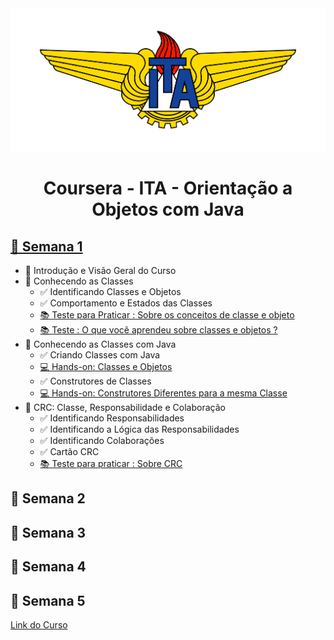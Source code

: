 <div align="center">
  <img src="./Assets/logo.gif"> 
</div>

<h1 align="center">Coursera - ITA - Orientação a Objetos com Java </h1>

<a href="https://github.com/brunoemferreira/ita-orientacao-a-objetos-com-java/blob/main/Semana1/Semana1.md" ><h2>📅 Semana 1</h2></a>

* 📘 Introdução e Visão Geral do Curso
* 📘 Conhecendo as Classes
  * ✅ Identificando Classes e Objetos
  * ✅ Comportamento e Estados das Classes
  * <a href="https://github.com/brunoemferreira/ita-orientacao-a-objetos-com-java/blob/main/Semana1/TestesParaPraticar.md" >📚 Teste para Praticar : Sobre os conceitos de classe e objeto</a>
  * <a href="https://github.com/brunoemferreira/ita-orientacao-a-objetos-com-java/blob/main/Semana1/Testes.md" >📚 Teste : O que você aprendeu sobre classes e objetos ?</a>
* 📘 Conhecendo as Classes com Java
  * ✅ Criando Classes com Java
  * <a href="https://github.com/brunoemferreira/ita-orientacao-a-objetos-com-java/tree/main/Fontes/Carros" >💻 Hands-on: Classes e Objetos</a>
  * ✅ Construtores de Classes 
  * <a href="https://github.com/brunoemferreira/ita-orientacao-a-objetos-com-java/tree/main/Fontes/Comercio" >💻 Hands-on: Construtores Diferentes para a mesma Classe</a>
* 📘 CRC: Classe, Responsabilidade e Colaboração</h3>
  * ✅ Identificando Responsabilidades</h4>
  * ✅ Identificando a Lógica das Responsabilidades</h4>
  * ✅ Identificando Colaborações</h4>
  * ✅ Cartão CRC</h4>
  * <a href="https://github.com/brunoemferreira/ita-orientacao-a-objetos-com-java/blob/main/Semana1/Testes.md" >📚 Teste para praticar : Sobre CRC</a>

</hr>



<h2>📅 Semana 2</h2>
   
<h2>📅 Semana 3</h2>

<h2>📅 Semana 4</h2>

<h2>📅 Semana 5</h2>


<a href="https://www.coursera.org/learn/orientacao-a-objetos-com-java" >Link do Curso</a>


